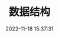 ---
title: 数据结构
tags: 
  - 数据结构
categories: 
  - Computer
summary: 数据结构
description: 数据结构
date: 2022-11-18 15:37:31
# plugins:
#   - mathjax
# sticky: 2
autoGroup-2: 计算机底层
---
